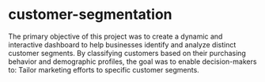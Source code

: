 # customer-segmentation
The primary objective of this project was to create a dynamic and interactive dashboard to help businesses identify and analyze distinct customer segments. By classifying customers based on their purchasing behavior and demographic profiles, the goal was to enable decision-makers to: Tailor marketing efforts to specific customer segments. 
